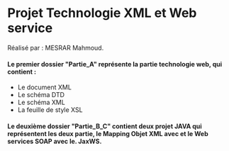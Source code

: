 # Projet Technologie XML et Web service 
Réalisé par : MESRAR Mahmoud.

#### Le premier dossier "Partie_A" représente la partie technologie web, qui contient :

 - Le document XML 
 - Le schéma  DTD
 - Le schéma XML
 - La feuille de style XSL

#### Le deuxième dossier "Partie_B_C" contient deux projet JAVA qui représentent les deux partie, le Mapping Objet XML avec et le Web services SOAP avec le. JaxWS.

